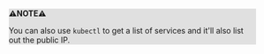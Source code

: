 <div style="margin:2em; background-color: #e0e0e0;">

<strong>⚠️NOTE️️️⚠️</strong>

You can also use `kubectl` to get a list of services and it'll also list out the public IP.
</div>

